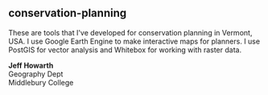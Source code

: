 ## conservation-planning

These are tools that I've developed for conservation planning in Vermont, USA. I use Google Earth Engine to make interactive maps for planners. I use PostGIS for vector analysis and Whitebox for working with raster data. 

**Jeff Howarth**  
Geography Dept  
Middlebury College  
